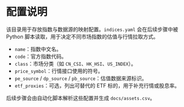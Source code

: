 # 配置说明

该目录用于存放指数与数据源的映射配置。`indices.yaml` 会在后续步骤中被 Python 脚本读取，用于决定不同市场指数的估值与行情拉取方式。

- `name`：指数中文名。
- `code`：官方指数代码。
- `class`：市场分类（如 `CN_CSI`、`HK_HSI`、`US_INDEX`）。
- `price_symbol`：行情接口使用的符号。
- `pe_source` / `dp_source` / `pb_source`：估值数据来源标识。
- `etf_proxies`：可选，列出可替代的 ETF 标的，用于补充行情或股息率。

后续步骤会由自动化脚本解析这些配置并生成 `docs/assets.csv`。
